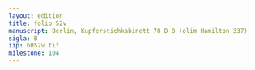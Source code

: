 ```yaml
---
layout: edition
title: folio 52v
manuscript: Berlin, Kupferstichkabinett 78 D 8 (olim Hamilton 337)
sigla: B
iip: b052v.tif
milestone: 104
---
```

